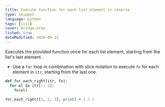 ```yaml
---
title: Execute function for each list element in reverse
type: snippet
language: python
tags: [list]
cover: bridge-drop
listed: true
dateModified: 2020-09-15
---
```


Executes the provided function once for each list element, starting from the list's last element.

- Use a `for` loop in combination with slice notation to execute `fn` for each element in `itr`, starting from the last one.

```py
def for_each_right(itr, fn):
  for el in itr[::-1]:
    fn(el)

for_each_right([1, 2, 3], print) # 3 2 1
```
